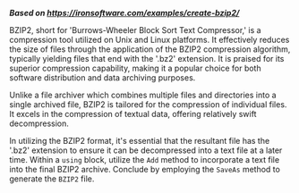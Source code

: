 ***Based on <https://ironsoftware.com/examples/create-bzip2/>***

BZIP2, short for 'Burrows-Wheeler Block Sort Text Compressor,' is a compression tool utilized on Unix and Linux platforms. It effectively reduces the size of files through the application of the BZIP2 compression algorithm, typically yielding files that end with the '.bz2' extension. It is praised for its superior compression capability, making it a popular choice for both software distribution and data archiving purposes.

Unlike a file archiver which combines multiple files and directories into a single archived file, BZIP2 is tailored for the compression of individual files. It excels in the compression of textual data, offering relatively swift decompression.

In utilizing the BZIP2 format, it's essential that the resultant file has the '.bz2' extension to ensure it can be decompressed into a text file at a later time. Within a `using` block, utilize the `Add` method to incorporate a text file into the final BZIP2 archive. Conclude by employing the `SaveAs` method to generate the `BZIP2` file.